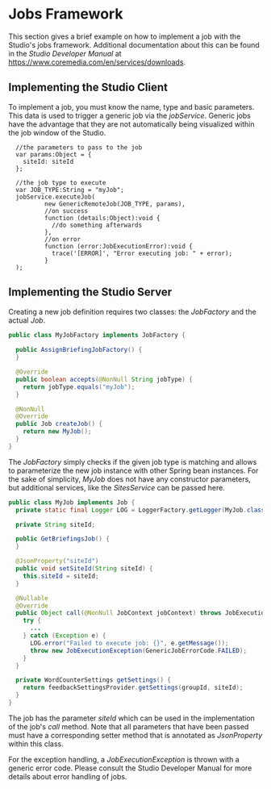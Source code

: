 # Jobs Framework

This section gives a brief example on how to implement a job with the Studio's jobs framework. 
Additional documentation about this can be found 
in the _Studio Developer Manual_ at https://www.coremedia.com/en/services/downloads.

## Implementing the Studio Client

To implement a job, you must know the name, type and basic parameters. 
This data is used to trigger a generic job via the _jobService_. 
Generic jobs have the advantage that they are not 
automatically being visualized within the job window of the Studio.

```
  //the parameters to pass to the job
  var params:Object = {
    siteId: siteId
  };

  //the job type to execute
  var JOB_TYPE:String = "myJob";
  jobService.executeJob(
          new GenericRemoteJob(JOB_TYPE, params),
          //on success
          function (details:Object):void {
            //do something afterwards
          },
          //on error
          function (error:JobExecutionError):void {
            trace('[ERROR]', "Error executing job: " + error);
          }
  );
```

## Implementing the Studio Server

Creating a new job definition requires two classes: the _JobFactory_ and the 
actual _Job_.

```java
public class MyJobFactory implements JobFactory {
  
  public AssignBriefingJobFactory() {
  }

  @Override
  public boolean accepts(@NonNull String jobType) {
    return jobType.equals("myJob");
  }

  @NonNull
  @Override
  public Job createJob() {
    return new MyJob();
  }
}
```

The _JobFactory_ simply checks if the given job type is matching and allows
to parameterize the new job instance with other Spring bean instances.
For the sake of simplicity, _MyJob_ does not have any constructor parameters, but
additional services, like the _SitesService_ can be passed here.

```java
public class MyJob implements Job {
  private static final Logger LOG = LoggerFactory.getLogger(MyJob.class);

  private String siteId;

  public GetBriefingsJob() {
  }

  @JsonProperty("siteId")
  public void setSiteId(String siteId) {
    this.siteId = siteId;
  }

  @Nullable
  @Override
  public Object call(@NonNull JobContext jobContext) throws JobExecutionException {
    try {
      ...
    } catch (Exception e) {
      LOG.error("Failed to execute job: {}", e.getMessage());
      throw new JobExecutionException(GenericJobErrorCode.FAILED);
    }
  }

  private WordCounterSettings getSettings() {
    return feedbackSettingsProvider.getSettings(groupId, siteId);
  }
}
```

The job has the parameter _siteId_ which can be used in the implementation
of the job's _call_ method. Note that all parameters that have been passed
must have a corresponding setter method that is annotated as _JsonProperty_
within this class.

For the exception handling, a _JobExecutionException_ is thrown with a generic error code.
Please consult the Studio Developer Manual for more details about error handling
of jobs.  
